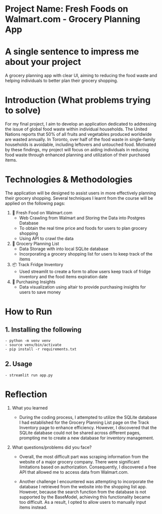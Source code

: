 # Project Name: Fresh Foods on Walmart.com - Grocery Planning App

# A single sentence to impress me about your project
A grocery planning app with clear UI, aiming to reducing the food waste and helping individuals to better plan their grocery shopping.

# Introduction (What problems trying to solve)
For my final project, I aim to develop an application dedicated to addressing
the issue of global food waste within individual households. The United Nations
reports that 50% of all fruits and vegetables produced worldwide are wasted
annually. In Toronto, over half of the food waste in single-family households is
avoidable, including leftovers and untouched food. Motivated by these findings,
my project will focus on aiding individuals in reducing food waste through
enhanced planning and utilization of their purchased items.

# Technologies & Methodologies
The application will be designed to assist users in more effectively planning
their grocery shopping. Several techniques I learnt from the course will be applied on the following pags:
1. 🛒 Fresh Food on Walmart.com
    - Web Crawling from Walmart and Storing the Data into Postgres Database
    - To obtain the real time price and foods for users to plan grocery shopping
    - Using API to crawl the data
2. 📝 Grocery Planning List
    - Data Storage with into local SQLite database
    - Incorporating a grocery shopping list for users to keep track of the items
3. 📦 Track Fridge Inventory
    - Used streamlit to create a form to allow users keep track of fridge inventory and the food items expiration date
4. 🏦 Purchasing Insights
    - Data visualization using altair to provide purchasing insights for users to save money

# How to Run
## 1. Installing the following
    - python -m venv venv
    - source venv/bin/activate
    - pip install -r requirements.txt
## 2. Usage
    - streamlit run app.py

# Reflection
1. What you learned
    - During the coding process, I attempted to utilize the SQLite database I had established for the Grocery Planning List page on the Track Inventory page to enhance efficiency. However, I discovered that the SQLite database could not be shared across different pages, prompting me to create a new database for inventory management.
    
2. What questions/problems did you face?
    - Overall, the most difficult part was scraping information from the website of a major grocery company. There were significant limitations based on authorization. Consequently, I discovered a free API that allowed me to access data from Walmart.com.

    - Another challenge I encountered was attempting to incorporate the database I retrieved from the website into the shopping list app. However, because the search function from the database is not supported by the BaseModel, achieving this functionality became too difficult. As a result, I opted to allow users to manually input items instead.